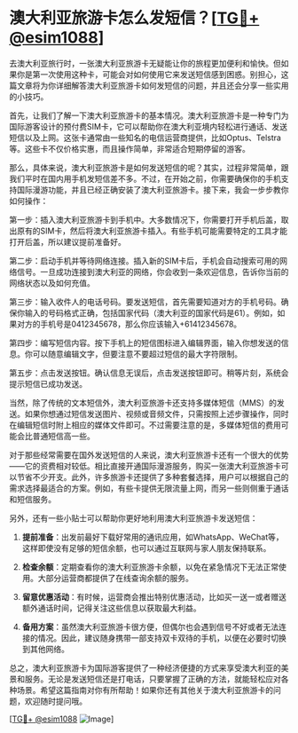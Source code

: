 # 澳大利亚旅游卡怎么发短信？[[TG💪+ @esim1088](https://t.me/s/esim1088)]

去澳大利亚旅行时，一张澳大利亚旅游卡无疑能让你的旅程更加便利和愉快。但如果你是第一次使用这种卡，可能会对如何使用它来发送短信感到困惑。别担心，这篇文章将为你详细解答澳大利亚旅游卡如何发短信的问题，并且还会分享一些实用的小技巧。

首先，让我们了解一下澳大利亚旅游卡的基本情况。澳大利亚旅游卡是一种专门为国际游客设计的预付费SIM卡，它可以帮助你在澳大利亚境内轻松进行通话、发送短信以及上网。这张卡通常由一些知名的电信运营商提供，比如Optus、Telstra等。这些卡不仅价格实惠，而且操作简单，非常适合短期停留的游客。

那么，具体来说，澳大利亚旅游卡是如何发送短信的呢？其实，过程非常简单，跟我们平时在国内用手机发短信差不多。不过，在开始之前，你需要确保你的手机支持国际漫游功能，并且已经正确安装了澳大利亚旅游卡。接下来，我会一步步教你如何操作：

第一步：插入澳大利亚旅游卡到手机中。大多数情况下，你需要打开手机后盖，取出原有的SIM卡，然后将澳大利亚旅游卡插入。有些手机可能需要特定的工具才能打开后盖，所以建议提前准备好。

第二步：启动手机并等待网络连接。插入新的SIM卡后，手机会自动搜索可用的网络信号。一旦成功连接到澳大利亚的网络，你会收到一条欢迎信息，告诉你当前的网络状态以及如何充值。

第三步：输入收件人的电话号码。要发送短信，首先需要知道对方的手机号码。确保你输入的号码格式正确，包括国家代码（澳大利亚的国家代码是61）。例如，如果对方的手机号是0412345678，那么你应该输入+61412345678。

第四步：编写短信内容。按下手机上的短信图标进入编辑界面，输入你想发送的信息。你可以随意编辑文字，但要注意不要超过短信的最大字符限制。

第五步：点击发送按钮。确认信息无误后，点击发送按钮即可。稍等片刻，系统会提示短信已成功发送。

当然，除了传统的文本短信外，澳大利亚旅游卡还支持多媒体短信（MMS）的发送。如果你想通过短信发送图片、视频或音频文件，只需按照上述步骤操作，同时在编辑短信时附上相应的媒体文件即可。不过需要注意的是，多媒体短信的费用可能会比普通短信高一些。

对于那些经常需要在国外发送短信的人来说，澳大利亚旅游卡还有一个很大的优势——它的资费相对较低。相比直接开通国际漫游服务，购买一张澳大利亚旅游卡可以节省不少开支。此外，许多旅游卡还提供了多种套餐选择，用户可以根据自己的需求选择最适合的方案。例如，有些卡提供无限流量上网，而另一些则侧重于通话和短信服务。

另外，还有一些小贴士可以帮助你更好地利用澳大利亚旅游卡发送短信：

1. **提前准备**：出发前最好下载好常用的通讯应用，如WhatsApp、WeChat等，这样即使没有足够的短信余额，也可以通过互联网与家人朋友保持联系。
   
2. **检查余额**：定期查看你的澳大利亚旅游卡余额，以免在紧急情况下无法正常使用。大部分运营商都提供了在线查询余额的服务。

3. **留意优惠活动**：有时候，运营商会推出特别优惠活动，比如买一送一或者赠送额外通话时间，记得关注这些信息以获取最大利益。

4. **备用方案**：虽然澳大利亚旅游卡很方便，但偶尔也会遇到信号不好或者无法连接的情况。因此，建议随身携带一部支持双卡双待的手机，以便在必要时切换到其他网络。

总之，澳大利亚旅游卡为国际游客提供了一种经济便捷的方式来享受澳大利亚的美景和服务。无论是发送短信还是打电话，只要掌握了正确的方法，就能轻松应对各种场景。希望这篇指南对你有所帮助！如果你还有其他关于澳大利亚旅游卡的问题，欢迎随时提问哦。

[[TG💪+ @esim1088](https://t.me/s/esim1088) ![Image](https://i.postimg.cc/4NQfJmqS/Snipaste-2025-05-13-00-14-12.png)]